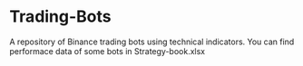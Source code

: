 # Trading-Bots
A repository of Binance trading bots using technical indicators.
You can find performace data of some bots in Strategy-book.xlsx
